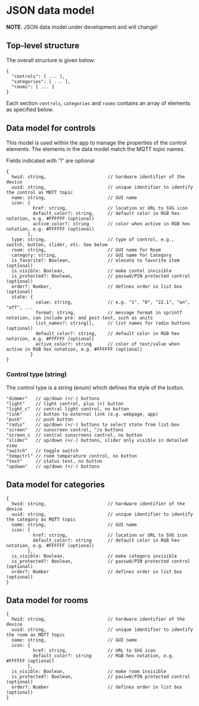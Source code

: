 # JSON data model

**NOTE**: JSON data model under development and will change!

## Top-level structure

The overall structure is given below:

```
{
  "controls": [ ... ],
  "categories": [ ... ],
  "rooms": [ ... ]
}
```

Each section `controls`, `categories` and `rooms` contains an array of elements as specified below.

## Data model for controls

This model is used within the app to manage the properties of the control elements. The elements in the data model match the MQTT topic names.

Fields indicated with '?' are optional

```
{
  hwid: string,                       // hardware identifier of the device
  uuid: string,                       // unique identifier to identify the control as MQTT topic
  name: string,                       // GUI name
  icon: {
          href: string,               // location or URL to SVG icon
          default_color?: string,     // default color in RGB hex notation, e.g. #FFFFFF (optional)
          active_color?: string       // color when active in RGB hex notation, e.g. #FFFFFF (optional)
        },
  type: string,                       // type of control, e.g., switch, button, slider, etc. See below
  room: string,                       // GUI name for Room
  category: string,                   // GUI name for Category
  is_favorite?: Boolean,              // elevate to favorite item (optional)
  is_visible: Boolean,                // make contol invisible
  is_protected?: Boolean,             // passwd/PIN protected control (optional)
  order?: Number,                     // defines order in list box (optional)
  state: {
           value: string,             // e.g. "1", "0", "22.1", "on", "off", ...
           format: string,            // message format in sprintf notation, can include pre- and post-text, such as units
           list_names?: string[],     // list names for radio buttons (optional)
           default_color?: string,    // default color in RGB hex notation, e.g. #FFFFFF (optional)
           active_color?: string      // color of text/value when active in RGB hex notation, e.g. #FFFFFF (optional)
         }
}
```

### Control type (string)

The control type is a string (enum) which defines the style of the button.

```
"dimmer"   // up/down (+/-) buttons
"light"    // light control, plus (+) button
"light_c"  // central light control, no button
"link"     // button to external link (e.g. webpage, app)
"push"     // push button
"radio"    // up/down (+/-) buttons to select state from list-box
"screen"   // sunscreen control, ^/v buttons
"screen_c  // central sunscreens control, no button
"slider"   // up/down (+/-) buttons, slider only visible in detailed view
"switch"   // toggle switch
"tempctrl" // room temperature control, no button
"text"     // status text, no button
"updown"   // up/down (+/-) buttons

```

## Data model for categories

```
{
  hwid: string,                       // hardware identifier of the device
  uuid: string,                       // unique identifier to identify the category as MQTT topic
  name: string,                       // GUI name
  icon: {
          href: string,               // location or URL to SVG icon
          default_color?: string      // default color in RGB hex notation, e.g. #FFFFFF (optional)
        },
  is_visible: Boolean,                // make category invisible
  is_protected?: Boolean,             // passwd/PIN protected control (optional)
  order?: Number                      // defines order in list box (optional)
}
```

## Data model for rooms

```
{
  hwid: string,                       // hardware identifier of the device
  uuid: string,                       // unique identifier to identify the room as MQTT topic
  name: string,                       // GUI name
  icon: {
          href: string,               // URL to SVG icon
          default_color?: string      // RGB hex notation, e.g. #FFFFFF (optional)
        },
  is_visible: Boolean,                // make room invisible
  is_protected?: Boolean,             // passwd/PIN protected control (optional)
  order?: Number                      // defines order in list box (optional)
}
```
